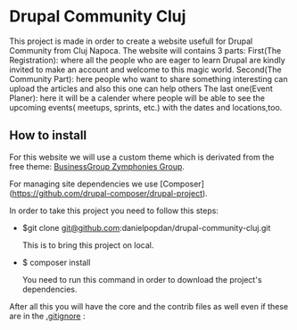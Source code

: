 # Drupal Community Cluj

This project is made in order to create a website usefull for Drupal Community from Cluj Napoca. The website will contains 3 parts:
      First(The Registration): where all the people who are eager to learn Drupal are kindly invited to make an account and welcome to this magic world.
      Second(The Community Part): here people who want to share something interesting can upload the articles and also this one can help others
      The last one(Event Planer): here it will be a calender where people will be able to see the upcoming events( meetups, sprints, etc.) with the dates and locations,too.

## How to install

For this website we will use a custom theme which is derivated from the free theme: [BusinessGroup Zymphonies Group](https://www.drupal.org/project/businessgroup_zymphonies_theme).

For managing site dependencies we use [Composer] (https://github.com/drupal-composer/drupal-project).

In order to take this project you need to follow this steps:

  * $git clone git@github.com:danielpopdan/drupal-community-cluj.git

     This is to bring this project on local.

  * $ composer install

     You need to run this command in order to download the project's dependencies.

After all this you will have the core and the contrib files as well even if these are in the [.gitignore](https://git-scm.com/docs/gitignore) :
